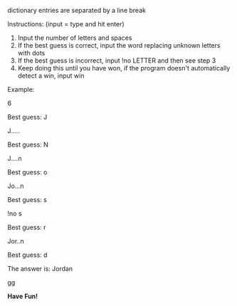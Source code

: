 dictionary entries are separated by a line break

Instructions:
(input = type and hit enter)

1. Input the number of letters and spaces
3. If the best guess is correct, input the word replacing unknown letters with dots
4. If the best guess is incorrect, input !no LETTER and then see step 3
5. Keep doing this until you have won, if the program doesn't automatically detect a win, input win

Example:

6

Best guess: J

J.....

Best guess: N

J....n

Best guess: o

Jo...n

Best guess: s

!no s

Best guess: r

Jor..n

Best guess: d

The answer is: Jordan

gg

**Have Fun!**